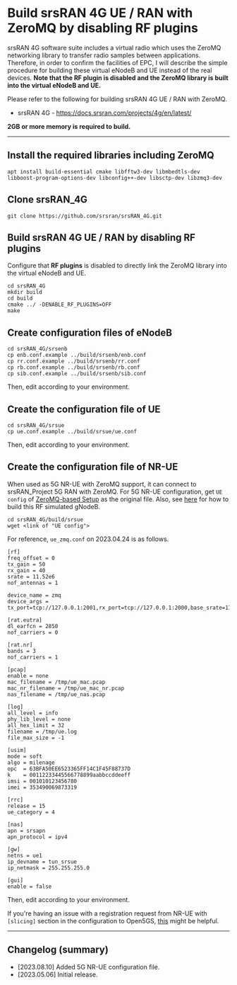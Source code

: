 # Build srsRAN 4G UE / RAN with ZeroMQ by disabling RF plugins
srsRAN 4G software suite includes a virtual radio which uses the ZeroMQ networking library to transfer radio samples between applications.
Therefore, in order to confirm the facilities of EPC, I will describe the simple procedure for building these virtual eNodeB and UE instead of the real devices.
**Note that the RF plugin is disabled and the ZeroMQ library is built into the virtual eNodeB and UE.**

Please refer to the following for building srsRAN 4G UE / RAN with ZeroMQ.
- srsRAN 4G - https://docs.srsran.com/projects/4g/en/latest/

**2GB or more memory is required to build.**

---

<h2 id="install_libs">Install the required libraries including ZeroMQ</h2>

```
apt install build-essential cmake libfftw3-dev libmbedtls-dev libboost-program-options-dev libconfig++-dev libsctp-dev libzmq3-dev
```

<h2 id="clone_srsran">Clone srsRAN_4G</h2>

```
git clone https://github.com/srsran/srsRAN_4G.git
```

<h2 id="build">Build srsRAN 4G UE / RAN by disabling RF plugins</h2>

Configure that **RF plugins** is disabled to directly link the ZeroMQ library into the virtual eNodeB and UE.
```
cd srsRAN_4G
mkdir build
cd build
cmake ../ -DENABLE_RF_PLUGINS=OFF
make
```

<h2 id="create_enb_config">Create configuration files of eNodeB</h2>

```
cd srsRAN_4G/srsenb
cp enb.conf.example ../build/srsenb/enb.conf
cp rr.conf.example ../build/srsenb/rr.conf
cp rb.conf.example ../build/srsenb/rb.conf
cp sib.conf.example ../build/srsenb/sib.conf
```
Then, edit according to your environment.

<h2 id="create_ue_config">Create the configuration file of UE</h2>

```
cd srsRAN_4G/srsue
cp ue.conf.example ../build/srsue/ue.conf
```
Then, edit according to your environment.

<h2 id="create_nr_ue_config">Create the configuration file of NR-UE</h2>

When used as 5G NR-UE with ZeroMQ support, it can connect to srsRAN_Project 5G RAN with ZeroMQ.
For 5G NR-UE configuration, get `UE config` of [ZeroMQ-based Setup](https://docs.srsran.com/projects/project/en/latest/tutorials/source/srsUE/source/index.html#zeromq-based-setup) as the original file.
Also, see [here](https://github.com/s5uishida/build_srsran_5g_zmq) for how to build this RF simulated gNodeB.
```
cd srsRAN_4G/build/srsue
wget <link of "UE config">
```
For reference, `ue_zmq.conf` on 2023.04.24 is as follows.
```
[rf]
freq_offset = 0
tx_gain = 50
rx_gain = 40
srate = 11.52e6
nof_antennas = 1

device_name = zmq
device_args = tx_port=tcp://127.0.0.1:2001,rx_port=tcp://127.0.0.1:2000,base_srate=11.52e6

[rat.eutra]
dl_earfcn = 2850
nof_carriers = 0

[rat.nr]
bands = 3
nof_carriers = 1

[pcap]
enable = none
mac_filename = /tmp/ue_mac.pcap
mac_nr_filename = /tmp/ue_mac_nr.pcap
nas_filename = /tmp/ue_nas.pcap

[log]
all_level = info
phy_lib_level = none
all_hex_limit = 32
filename = /tmp/ue.log
file_max_size = -1

[usim]
mode = soft
algo = milenage
opc  = 63BFA50EE6523365FF14C1F45F88737D
k    = 00112233445566778899aabbccddeeff
imsi = 001010123456780
imei = 353490069873319

[rrc]
release = 15
ue_category = 4

[nas]
apn = srsapn
apn_protocol = ipv4

[gw]
netns = ue1
ip_devname = tun_srsue
ip_netmask = 255.255.255.0

[gui]
enable = false

```
Then, edit according to your environment.

If you're having an issue with a registration request from NR-UE with `[slicing]` section in the configuration to Open5GS, [this](https://github.com/srsran/srsRAN_4G/pull/1214) might be helpful.

---

<h2 id="changelog">Changelog (summary)</h2>

- [2023.08.10] Added 5G NR-UE configuration file.
- [2023.05.06] Initial release.
